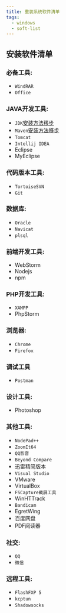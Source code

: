 ```yaml
---
title: 重装系统软件清单
tags:
  - windows
  - soft-list
---
```


## 安装软件清单


### 必备工具:
- `WindRAR`
- `Office`

### JAVA开发工具:
- `JDK`[安装方法移步](http://geek5.cn/blog/2018/03/13/JDK-CONFIGURATION.html)
- `Maven`[安装方法移步](http://geek5.cn/blog/2018/03/11/maven-config.html)
- `Tomcat`
- `Intellij IDEA`
- Eclipse
- MyEclipse

### 代码版本工具:
- `TortoiseSVN`
- `Git`

### 数据库:
- `Oracle`
- `Navicat`
- `plsql`

### 前端开发工具:
- WebStorm
- Nodejs
- npm

### PHP开发工具:
- `XAMPP`
- PhpStorm

### 浏览器:
- `Chrome`
- `Firefox`

### 调试工具
- `Postman`

### 设计工具:
- Photoshop

### 其他工具:
- `NodePad++`
- `ZoomIt64`
- `QQ影音`
- `Beyond Compare`
- 迅雷精简版本
- `Visual Studio`
- VMware
- VirtualBox
- `FSCapture截屏工具`
- WinHTTrack
- `Bandicam`
- EgretWing
- 百度网盘
- PDF阅读器

### 社交:
- `QQ`
- `微信`

### 远程工具:
- `FlashFXP 5`
- `kcptun`
- `Shadowsocks`
